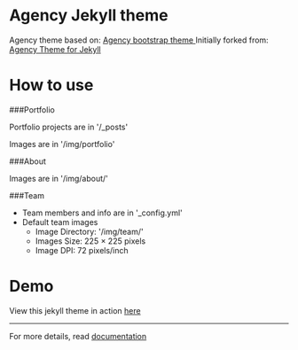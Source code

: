 Agency Jekyll theme
====================

Agency theme based on: [Agency bootstrap theme ](http://startbootstrap.com/templates/agency/)
Initially forked from: [Agency Theme for Jekyll ](https://github.com/y7kim/agency-jekyll-theme)

# How to use

###Portfolio 

Portfolio projects are in '/_posts'

Images are in '/img/portfolio'

###About

Images are in '/img/about/'

###Team

- Team members and info are in '_config.yml'
- Default team images
    - Image Directory: '/img/team/'
    - Images Size: 225 × 225 pixels
    - Image DPI: 72 pixels/inch

# Demo

View this jekyll theme in action [here](http://rovrevik.github.io/agency-jekyll-theme-redux)

----

For more details, read [documentation](http://jekyllrb.com/)
